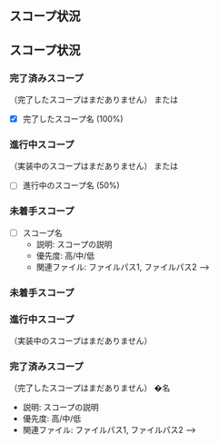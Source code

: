 ## スコープ状況

## スコープ状況

### 完了済みスコープ
（完了したスコープはまだありません）
または
- [x] 完了したスコープ名 (100%)

### 進行中スコープ
（実装中のスコープはまだありません）
または
- [ ] 進行中のスコープ名 (50%)

### 未着手スコープ
- [ ] スコープ名
  - 説明: スコープの説明
  - 優先度: 高/中/低
  - 関連ファイル: ファイルパス1, ファイルパス2
-->


### 未着手スコープ

### 進行中スコープ
（実装中のスコープはまだありません）

### 完了済みスコープ
（完了したスコープはまだありません）
�名
  - 説明: スコープの説明
  - 優先度: 高/中/低
  - 関連ファイル: ファイルパス1, ファイルパス2
-->

